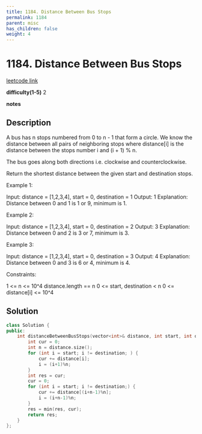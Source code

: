 ```yaml
---
title: 1184. Distance Between Bus Stops
permalink: 1184
parent: misc
has_children: false
weight: 4
---
```

# 1184. Distance Between Bus Stops
[leetcode link](https://leetcode.com/problems/distance-between-bus-stops/)

**difficulty(1-5)** 
2

**notes** 


## Description
A bus has n stops numbered from 0 to n - 1 that form a circle. We know the distance between all pairs of neighboring stops where distance[i] is the distance between the stops number i and (i + 1) % n.

The bus goes along both directions i.e. clockwise and counterclockwise.

Return the shortest distance between the given start and destination stops.

 

Example 1:



Input: distance = [1,2,3,4], start = 0, destination = 1
Output: 1
Explanation: Distance between 0 and 1 is 1 or 9, minimum is 1.
 

Example 2:



Input: distance = [1,2,3,4], start = 0, destination = 2
Output: 3
Explanation: Distance between 0 and 2 is 3 or 7, minimum is 3.
 

Example 3:



Input: distance = [1,2,3,4], start = 0, destination = 3
Output: 4
Explanation: Distance between 0 and 3 is 6 or 4, minimum is 4.
 

Constraints:

1 <= n <= 10^4
distance.length == n
0 <= start, destination < n
0 <= distance[i] <= 10^4

## Solution
```c++
class Solution {
public:
    int distanceBetweenBusStops(vector<int>& distance, int start, int destination) {
        int cur = 0;
        int n = distance.size();
        for (int i = start; i != destination; ) {
            cur += distance[i];
            i = (i+1)%n;
        }
        int res = cur;
        cur = 0;
        for (int i = start; i != destination;) {
            cur += distance[(i+n-1)%n];
            i = (i+n-1)%n;
        }
        res = min(res, cur);
        return res;
    }
};
``` 

<!-- 
Default label
{: .label }

Blue label
{: .label .label-blue }

Stable
{: .label .label-green }

New release
{: .label .label-purple }

Coming soon
{: .label .label-yellow }

Deprecated
{: .label .label-red } -->
